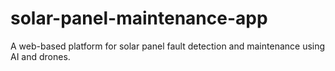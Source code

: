 # solar-panel-maintenance-app
A web-based platform for solar panel fault detection and maintenance using AI and drones.
